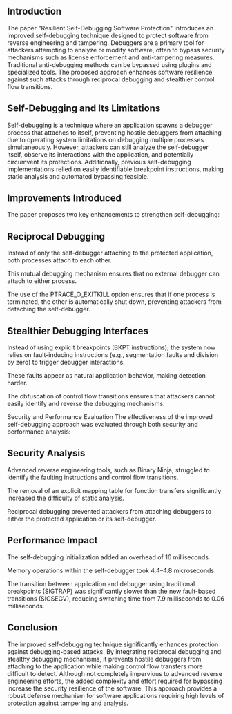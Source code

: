 ## Introduction
The paper "Resilient Self-Debugging Software Protection" introduces an improved self-debugging technique designed to protect software from reverse engineering and tampering. Debuggers are a primary tool for attackers attempting to analyze or modify software, often to bypass security mechanisms such as license enforcement and anti-tampering measures. Traditional anti-debugging methods can be bypassed using plugins and specialized tools. The proposed approach enhances software resilience against such attacks through reciprocal debugging and stealthier control flow transitions.
## Self-Debugging and Its Limitations
Self-debugging is a technique where an application spawns a debugger process that attaches to itself, preventing hostile debuggers from attaching due to operating system limitations on debugging multiple processes simultaneously. However, attackers can still analyze the self-debugger itself, observe its interactions with the application, and potentially circumvent its protections. Additionally, previous self-debugging implementations relied on easily identifiable breakpoint instructions, making static analysis and automated bypassing feasible.

## Improvements Introduced
The paper proposes two key enhancements to strengthen self-debugging:

## Reciprocal Debugging

Instead of only the self-debugger attaching to the protected application, both processes attach to each other.

This mutual debugging mechanism ensures that no external debugger can attach to either process.

The use of the PTRACE_O_EXITKILL option ensures that if one process is terminated, the other is automatically shut down, preventing attackers from detaching the self-debugger.

## Stealthier Debugging Interfaces

Instead of using explicit breakpoints (BKPT instructions), the system now relies on fault-inducing instructions (e.g., segmentation faults and division by zero) to trigger debugger interactions.

These faults appear as natural application behavior, making detection harder.

The obfuscation of control flow transitions ensures that attackers cannot easily identify and reverse the debugging mechanisms.

Security and Performance Evaluation
The effectiveness of the improved self-debugging approach was evaluated through both security and performance analysis:

## Security Analysis

Advanced reverse engineering tools, such as Binary Ninja, struggled to identify the faulting instructions and control flow transitions.

The removal of an explicit mapping table for function transfers significantly increased the difficulty of static analysis.

Reciprocal debugging prevented attackers from attaching debuggers to either the protected application or its self-debugger.

## Performance Impact

The self-debugging initialization added an overhead of 16 milliseconds.

Memory operations within the self-debugger took 4.4–4.8 microseconds.

The transition between application and debugger using traditional breakpoints (SIGTRAP) was significantly slower than the new fault-based transitions (SIGSEGV), reducing switching time from 7.9 milliseconds to 0.06 milliseconds.

## Conclusion
The improved self-debugging technique significantly enhances protection against debugging-based attacks. By integrating reciprocal debugging and stealthy debugging mechanisms, it prevents hostile debuggers from attaching to the application while making control flow transfers more difficult to detect. Although not completely impervious to advanced reverse engineering efforts, the added complexity and effort required for bypassing increase the security resilience of the software. This approach provides a robust defense mechanism for software applications requiring high levels of protection against tampering and analysis.
